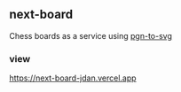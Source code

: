 ## next-board

Chess boards as a service using [pgn-to-svg](https://github.com/jdan/pgn-to-svg)

### view

https://next-board-jdan.vercel.app
